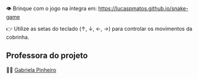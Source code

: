 <div align="center>
            # Jogo da Cobrinha com JavaScript :snake:
</div>
Exercício de recriar um dos jogos mais famosos do mundo utilizando ***HTML5***, ***CSS3*** e ***JavaScript***. Iniciativa do bootcamp **HTML Web Developer** da [**Digital Innovation One**](https://github.com/digitalinnovationone).

:eye: Brinque com o jogo na íntegra em: https://lucaspmatos.github.io/snake-game

:point_right: Utilize as setas do teclado (↑, ↓, ←, →) para controlar os movimentos da cobrinha.

## Professora do projeto
:woman_teacher: [Gabriela Pinheiro](https://github.com/SpruceGabriela)
